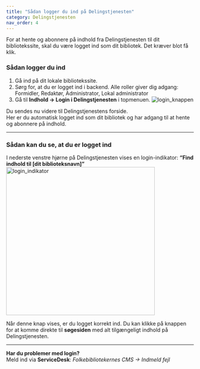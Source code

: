 ```yaml
---
title: "Sådan logger du ind på Delingstjenesten"
category: Delingstjenesten
nav_order: 4
---
```



For at hente og abonnere på indhold fra Delingstjenesten til dit bibliotekssite, skal du være logget ind som dit bibliotek. Det kræver blot få klik.


### Sådan logger du ind

1. Gå ind på dit lokale bibliotekssite.
2. Sørg for, at du er logget ind i backend. Alle roller giver dig adgang: Formidler, Redaktør, Administrator, Lokal administrator
3. Gå til **Indhold → Login i Delingstjenesten** i topmenuen.
![login_knappen](https://github.com/user-attachments/assets/6cdac560-391b-4572-99f4-79d8c63110db)

Du sendes nu videre til Delingstjenestens forside.  
Her er du automatisk logget ind som dit bibliotek og har adgang til at hente og abonnere på indhold.

---

### Sådan kan du se, at du er logget ind

I nederste venstre hjørne på Delingstjenesten vises en login-indikator: **“Find indhold til [dit biblioteksnavn]”**
<img width="399" alt="login_indikator" src="https://github.com/user-attachments/assets/86ab97b9-8296-43d5-975b-deb11f4b6652" /> 

Når denne knap vises, er du logget korrekt ind. Du kan klikke på knappen for at komme direkte til **søgesiden** med alt tilgængeligt indhold på Delingstjenesten.


---

**Har du problemer med login?**  
Meld ind via **ServiceDesk**: *Folkebibliotekernes CMS → Indmeld fejl*  
